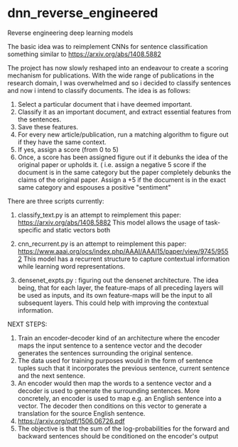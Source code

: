 # dnn_reverse_engineered
Reverse engineering deep learning models

The basic idea was to reimplement CNNs for sentence classification something similar to https://arxiv.org/abs/1408.5882

The project has now slowly reshaped into an endeavour to create a scoring mechanism for publications.
With the wide range of publications in the research domain, I was overwhelmed and so i decided to classify sentences and 
now i intend to classify documents. The idea is as follows:

1) Select a particular document that i have deemed important.
2) Classify it as an important document, and extract essential features from the sentences.
3) Save these features.
4) For every new article/publication, run a matching algorithm to figure out if they have the same context.
5) If yes, assign a score (from 0 to 5)
6) Once, a score has been assigned figure out if it debunks the idea of the original paper or upholds it.
( i.e. assign a negative 5 score if the document is in the same category but the paper completely debunks the claims of the
original paper. Assign a +5 if the document is in the exact same category and espouses a positive "sentiment"

There are three scripts currently:
1) classify_text.py is an attempt to reimplement this paper: https://arxiv.org/abs/1408.5882
This model allows the usage of task-specific and static vectors	both

2) cnn_recurrent.py is an attempt to reimplement this paper: https://www.aaai.org/ocs/index.php/AAAI/AAAI15/paper/view/9745/9552
This model has a recurrent structure to capture contextual information while learning word representations.

3) densenet_expts.py : figuring out the densenet architecture. 
The idea being, that for each layer, the feature-maps of all preceding layers will be used as inputs, and its own feature-maps will be the input to all subsequent layers. This could help with improving the contextual information.


NEXT STEPS:

1) Train an encoder-decoder kind of an architecture where the encoder maps the input sentence to a sentence vector and the decoder generates the sentences surrounding the original sentence.
2) The data used for training purposes would in the form of sentence tuples such that it incorporates the previous sentence, current sentence and the next sentence.
3) An encoder would then map the words to a sentence vector and a decoder is used to generate the surrounding sentences. More concretely, an encoder is used to map e.g. an English sentence into a vector. The decoder then conditions on this
vector to generate a translation for the source English sentence.
4) https://arxiv.org/pdf/1506.06726.pdf
5) The objective is that the sum of the log-probabilities for the forward and backward sentences should be conditioned on the encoder's output

